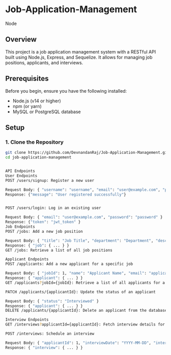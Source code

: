# Job-Application-Management
Node
## Overview

This project is a job application management system with a RESTful API built using Node.js, Express, and Sequelize. It allows for managing job positions, applicants, and interviews.

## Prerequisites

Before you begin, ensure you have the following installed:
- Node.js (v14 or higher)
- npm (or yarn)
- MySQL or PostgreSQL database

## Setup

### 1. Clone the Repository

```bash
git clone https://github.com/DevnandanRaj/Job-Application-Management.git
cd job-application-management


API Endpoints
User Endpoints
POST /users/signup: Register a new user

Request Body: { "username": "username", "email": "user@example.com", "password": "password" }
Response: {"message": "User registered successfully"}


POST /users/login: Log in an existing user

Request Body: { "email": "user@example.com", "password": "password" }
Response: {"token": "jwt_token" }
Job Endpoints
POST /jobs: Add a new job position

Request Body: { "title": "Job Title", "department": "Department", "description": "Job Description", "openDate": "YYYY-MM-DD" }
Response: { "job": { ... } }
GET /jobs: Retrieve a list of all job positions

Applicant Endpoints
POST /applicants: Add a new applicant for a specific job

Request Body: { "jobId": 1, "name": "Applicant Name", "email": "applicant@example.com", "resumeLink": "http://resume.link", "status": "Pending" }
Response: { "applicant": { ... } }
GET /applicants?jobId={jobId}: Retrieve a list of all applicants for a specific job

PATCH /applicants/{applicantId}: Update the status of an applicant

Request Body: { "status": "Interviewed" }
Response: { "applicant": { ... } }
DELETE /applicants/{applicantId}: Delete an applicant from the database

Interview Endpoints
GET /interviews?applicantId={applicantId}: Fetch interview details for a specific applicant

POST /interviews: Schedule an interview

Request Body: { "applicantId": 1, "interviewDate": "YYYY-MM-DD", "interviewerName": "Interviewer Name" }
Response: { "interview": { ... } }